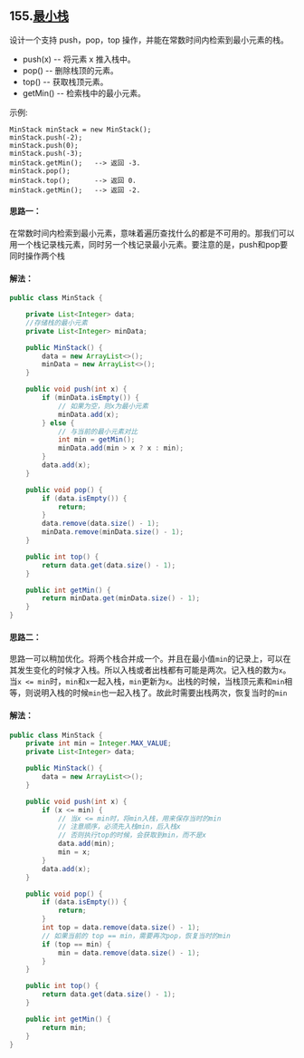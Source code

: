 ## 155.[最小栈](https://leetcode-cn.com/problems/min-stack/)
设计一个支持 push，pop，top 操作，并能在常数时间内检索到最小元素的栈。

* push(x) -- 将元素 x 推入栈中。
* pop() -- 删除栈顶的元素。
* top() -- 获取栈顶元素。
* getMin() -- 检索栈中的最小元素。

示例:
```
MinStack minStack = new MinStack();
minStack.push(-2);
minStack.push(0);
minStack.push(-3);
minStack.getMin();   --> 返回 -3.
minStack.pop();
minStack.top();      --> 返回 0.
minStack.getMin();   --> 返回 -2.
```

#### 思路一：
在常数时间内检索到最小元素，意味着遍历查找什么的都是不可用的。那我们可以用一个栈记录栈元素，同时另一个栈记录最小元素。要注意的是，push和pop要同时操作两个栈

#### 解法：
```Java
public class MinStack {

    private List<Integer> data;
    //存储栈的最小元素
    private List<Integer> minData;

    public MinStack() {
        data = new ArrayList<>();
        minData = new ArrayList<>();
    }

    public void push(int x) {
        if (minData.isEmpty()) {
            // 如果为空，则x为最小元素
            minData.add(x);
        } else {
            // 与当前的最小元素对比
            int min = getMin();
            minData.add(min > x ? x : min);
        }
        data.add(x);
    }

    public void pop() {
        if (data.isEmpty()) {
            return;
        }
        data.remove(data.size() - 1);
        minData.remove(minData.size() - 1);
    }

    public int top() {
        return data.get(data.size() - 1);
    }

    public int getMin() {
        return minData.get(minData.size() - 1);
    }
}
```

#### 思路二：
思路一可以稍加优化。将两个栈合并成一个。并且在最小值`min`的记录上，可以在其发生变化的时候才入栈。所以入栈或者出栈都有可能是两次。记入栈的数为`x`。当`x <= min`时，`min`和`x`一起入栈，`min`更新为`x`。出栈的时候，当栈顶元素和`min`相等，则说明入栈的时候`min`也一起入栈了。故此时需要出栈两次，恢复当时的`min`


#### 解法：
```Java
public class MinStack {
    private int min = Integer.MAX_VALUE;
    private List<Integer> data;

    public MinStack() {
        data = new ArrayList<>();
    }

    public void push(int x) {
        if (x <= min) {
            // 当x <= min时，将min入栈，用来保存当时的min
            // 注意顺序，必须先入栈min，后入栈x
            // 否则执行top的时候，会获取到min，而不是x
            data.add(min);
            min = x;
        }
        data.add(x);
    }

    public void pop() {
        if (data.isEmpty()) {
            return;
        }
        int top = data.remove(data.size() - 1);
        // 如果当前的 top == min，需要再次pop，恢复当时的min
        if (top == min) {
            min = data.remove(data.size() - 1);
        }
    }

    public int top() {
        return data.get(data.size() - 1);
    }

    public int getMin() {
        return min;
    }
}
```
